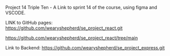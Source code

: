Project 14 Triple Ten - A Link to sprint 14 of the course, using figma and VSCODE.

LINK to GitHub pages: https://github.com/wearyshepherd/se_project_react.git

https://github.com/wearyshepherd/se_project_react/tree/main 

Link to Backend: https://github.com/wearyshepherd/se_project_express.git 


